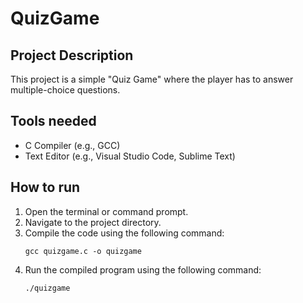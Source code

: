 # QuizGame

## Project Description

This project is a simple "Quiz Game" where the player has to answer multiple-choice questions.

## Tools needed

- C Compiler (e.g., GCC)
- Text Editor (e.g., Visual Studio Code, Sublime Text)

## How to run

1. Open the terminal or command prompt.
2. Navigate to the project directory.
3. Compile the code using the following command:
   ```
   gcc quizgame.c -o quizgame
   ```
4. Run the compiled program using the following command:
   ```
   ./quizgame
   ```
